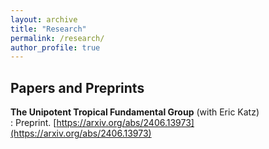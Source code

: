 ```yaml
---
layout: archive
title: "Research"
permalink: /research/
author_profile: true
---
```


## Papers and Preprints
**The Unipotent Tropical Fundamental Group** (with Eric Katz) <br>
: Preprint. [https://arxiv.org/abs/2406.13973](https://arxiv.org/abs/2406.13973)
